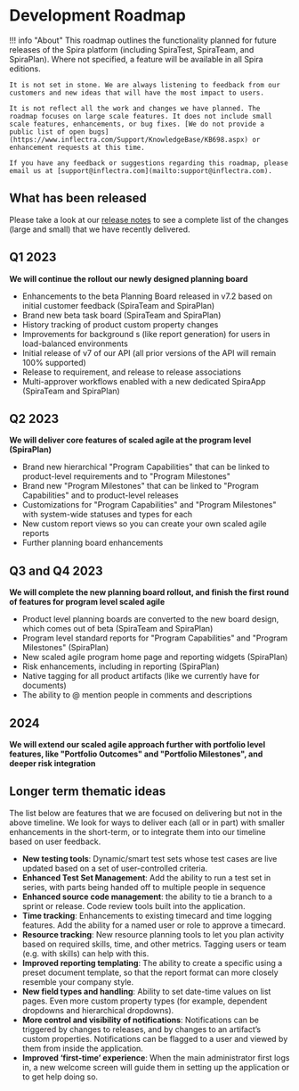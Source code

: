 # Development Roadmap

!!! info "About"
    This roadmap outlines the functionality planned for future releases of the Spira platform (including SpiraTest, SpiraTeam, and SpiraPlan). Where not specified, a feature will be available in all Spira editions.
    
    It is not set in stone. We are always listening to feedback from our customers and new ideas that will have the most impact to users.

    It is not reflect all the work and changes we have planned. The roadmap focuses on large scale features. It does not include small scale features, enhancements, or bug fixes. [We do not provide a public list of open bugs](https://www.inflectra.com/Support/KnowledgeBase/KB698.aspx) or enhancement requests at this time.
    
    If you have any feedback or suggestions regarding this roadmap, please email us at [support@inflectra.com](mailto:support@inflectra.com).

## What has been released
Please take a look at our [release notes](../release-notes-v7) to see a complete list of the changes (large and small) that we have recently delivered.

## Q1 2023
**We will continue the rollout our newly designed planning board**

- Enhancements to the beta Planning Board released in v7.2 based on initial customer feedback (SpiraTeam and SpiraPlan)
- Brand new beta task board (SpiraTeam and SpiraPlan)
- History tracking of product custom property changes
- Improvements for background s (like report generation) for users in load-balanced environments
- Initial release of v7 of our API (all prior versions of the API will remain 100% supported)
- Release to requirement, and release to release associations
- Multi-approver workflows enabled with a new dedicated SpiraApp (SpiraTeam and SpiraPlan)

## Q2 2023
**We will deliver core features of scaled agile at the program level (SpiraPlan)**

- Brand new hierarchical "Program Capabilities" that can be linked to product-level requirements and to "Program Milestones"
- Brand new "Program Milestones" that can be linked to "Program Capabilities" and to product-level releases
- Customizations for "Program Capabilities" and "Program Milestones" with system-wide statuses and types for each
- New custom report views so you can create your own scaled agile reports
- Further planning board enhancements

## Q3 and Q4 2023
**We will complete the new planning board rollout, and finish the first round of features for program level scaled agile**

- Product level planning boards are converted to the new board design, which comes out of beta (SpiraTeam and SpiraPlan)
- Program level standard reports for "Program Capabilities" and "Program Milestones" (SpiraPlan)
- New scaled agile program home page and reporting widgets (SpiraPlan)
- Risk enhancements, including in reporting  (SpiraPlan)
- Native tagging for all product artifacts (like we currently have for documents)
- The ability to @ mention people in comments and descriptions

## 2024
**We will extend our scaled agile approach further with portfolio level features, like "Portfolio Outcomes" and "Portfolio Milestones", and deeper risk integration**


## Longer term thematic ideas
The list below are features that we are focused on delivering but not in the above timeline. We look for ways to deliver each (all or in part) with smaller enhancements in the short-term, or to integrate them into our timeline based on user feedback.

- **New testing tools**: Dynamic/smart test sets whose test cases are live updated based on a set of user-controlled criteria.
- **Enhanced Test Set Management**: Add the ability to run a test set in series, with parts being handed off to multiple people in sequence 
- **Enhanced source code management**: the ability to tie a branch to a sprint or release. Code review tools built into the application.
- **Time tracking**: Enhancements to existing timecard and time logging features. Add the ability for a named user or role to approve a timecard.
- **Resource tracking**: New resource planning tools to let you plan activity based on required skills, time, and other metrics. Tagging users or team (e.g. with skills) can help with this.
- **Improved reporting templating**: The ability to create a specific using a preset document template, so that the report format can more closely resemble your company style.
- **New field types and handling**: Ability to set date-time values on list pages. Even more custom property types (for example, dependent dropdowns and hierarchical dropdowns).
- **More control and visibility of notifications**: Notifications can be triggered by changes to releases, and by changes to an artifact’s custom properties. Notifications can be flagged to a user and viewed by them from inside the application.
- **Improved ‘first-time’ experience**: When the main administrator first logs in, a new welcome screen will guide them in setting up the application or to get help doing so.